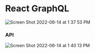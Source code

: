 # React GraphQL

![Screen Shot 2022-06-14 at 1 37 53 PM](https://user-images.githubusercontent.com/37992878/173681738-98c377a5-4a4a-4e2d-af1c-f677bc24493a.png)


### API

![Screen Shot 2022-06-14 at 1 40 13 PM](https://user-images.githubusercontent.com/37992878/173681757-145d1b4f-ea4f-41a7-a41f-aea0c1c2f1c8.png)
